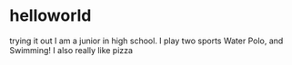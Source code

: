 # helloworld
trying it out 
I am a junior in high school. I play two sports Water Polo, and Swimming! I also really like pizza
